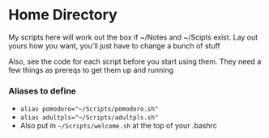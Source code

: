 # Home Directory

My scripts here will work out the box if ~/Notes and ~/Scipts exist. Lay out
yours how you want, you'll just have to change a bunch of stuff

Also, see the code for each script before you start using them. They need a few things as prereqs to get them up and running

### Aliases to define

* `alias pomodoro="~/Scripts/pomodoro.sh"`
* `alias adultpls="~/Scripts/adultpls.sh"`
* Also put in `~/Scripts/welcome.sh` at the top of your .bashrc
